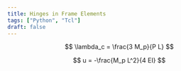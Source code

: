 ```yaml
---
title: Hinges in Frame Elements
tags: ["Python", "Tcl"]
draft: false
---
```


$$
\lambda_c = \frac{3 M_p}{P L}
$$

$$
u = -\frac{M_p L^2}{4 EI}
$$

